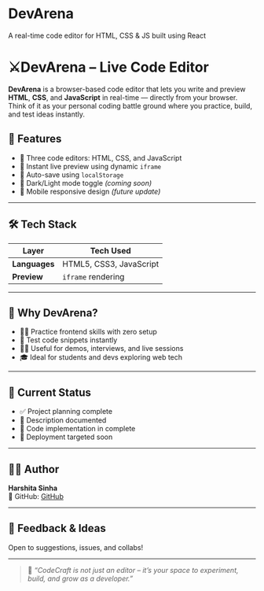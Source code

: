 # DevArena
A real-time code editor for HTML, CSS &amp; JS built using React
# ⚔️DevArena – Live Code Editor 

**DevArena** is a browser-based code editor that lets you write and preview **HTML**, **CSS**, and **JavaScript** in real-time — directly from your browser. Think of it as your personal coding battle ground where you practice, build, and test ideas instantly.

## 🚀 Features

- 📝 Three code editors: HTML, CSS, and JavaScript
- 👀 Instant live preview using dynamic `iframe`
- 💾 Auto-save using `localStorage` 
- 🌙 Dark/Light mode toggle *(coming soon)*
- 📱 Mobile responsive design *(future update)*

---

## 🛠️ Tech Stack

| Layer          | Tech Used                |
|----------------|--------------------------|
| **Languages**  | HTML5, CSS3, JavaScript  |
| **Preview**    | `iframe` rendering       |


---

## 🎯 Why DevArena?

- 👨‍💻 Practice frontend skills with zero setup
- 🧪 Test code snippets instantly
- 👩‍🏫 Useful for demos, interviews, and live sessions
- 🎓 Ideal for students and devs exploring web tech


---

## 📝 Current Status

- ✅ Project planning complete  
- 📄 Description documented  
- 🔨 Code implementation in complete
- 🚀 Deployment targeted soon

---

## 👩‍💻 Author

**Harshita Sinha**  
📌 GitHub: [GitHub](https://github.com/HarshitaSinha09)

---

## 🤝 Feedback & Ideas

Open to suggestions, issues, and collabs! 

---

> 💬 *“CodeCraft is not just an editor – it’s your space to experiment, build, and grow as a developer.”*
